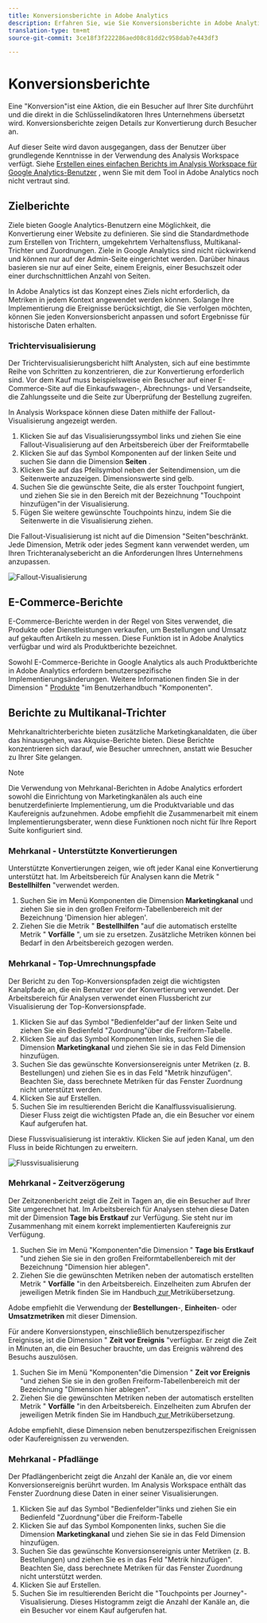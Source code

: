```yaml
---
title: Konversionsberichte in Adobe Analytics
description: Erfahren Sie, wie Sie Konversionsberichte in Adobe Analytics verwenden.
translation-type: tm+mt
source-git-commit: 3ce18f3f222286aed08c81dd2c958dab7e443df3

---
```



# Konversionsberichte

Eine "Konversion"ist eine Aktion, die ein Besucher auf Ihrer Site durchführt und die direkt in die Schlüsselindikatoren Ihres Unternehmens übersetzt wird. Konversionsberichte zeigen Details zur Konvertierung durch Besucher an.

Auf dieser Seite wird davon ausgegangen, dass der Benutzer über grundlegende Kenntnisse in der Verwendung des Analysis Workspace verfügt. Siehe [Erstellen eines einfachen Berichts im Analysis Workspace für Google Analytics-Benutzer](create-report.md) , wenn Sie mit dem Tool in Adobe Analytics noch nicht vertraut sind.

## Zielberichte

Ziele bieten Google Analytics-Benutzern eine Möglichkeit, die Konvertierung einer Website zu definieren. Sie sind die Standardmethode zum Erstellen von Trichtern, umgekehrtem Verhaltensfluss, Multikanal-Trichter und Zuordnungen. Ziele in Google Analytics sind nicht rückwirkend und können nur auf der Admin-Seite eingerichtet werden. Darüber hinaus basieren sie nur auf einer Seite, einem Ereignis, einer Besuchszeit oder einer durchschnittlichen Anzahl von Seiten.

In Adobe Analytics ist das Konzept eines Ziels nicht erforderlich, da Metriken in jedem Kontext angewendet werden können. Solange Ihre Implementierung die Ereignisse berücksichtigt, die Sie verfolgen möchten, können Sie jeden Konversionsbericht anpassen und sofort Ergebnisse für historische Daten erhalten.

### Trichtervisualisierung

Der Trichtervisualisierungsbericht hilft Analysten, sich auf eine bestimmte Reihe von Schritten zu konzentrieren, die zur Konvertierung erforderlich sind. Vor dem Kauf muss beispielsweise ein Besucher auf einer E-Commerce-Site auf die Einkaufswagen-, Abrechnungs- und Versandseite, die Zahlungsseite und die Seite zur Überprüfung der Bestellung zugreifen.

In Analysis Workspace können diese Daten mithilfe der Fallout-Visualisierung angezeigt werden.

1. Klicken Sie auf das Visualisierungssymbol links und ziehen Sie eine Fallout-Visualisierung auf den Arbeitsbereich über der Freiformtabelle
2. Klicken Sie auf das Symbol Komponenten auf der linken Seite und suchen Sie dann die Dimension **Seiten** .
3. Klicken Sie auf das Pfeilsymbol neben der Seitendimension, um die Seitenwerte anzuzeigen. Dimensionswerte sind gelb.
4. Suchen Sie die gewünschte Seite, die als erster Touchpoint fungiert, und ziehen Sie sie in den Bereich mit der Bezeichnung "Touchpoint hinzufügen"in der Visualisierung.
5. Fügen Sie weitere gewünschte Touchpoints hinzu, indem Sie die Seitenwerte in die Visualisierung ziehen.

Die Fallout-Visualisierung ist nicht auf die Dimension "Seiten"beschränkt. Jede Dimension, Metrik oder jedes Segment kann verwendet werden, um Ihren Trichteranalysebericht an die Anforderungen Ihres Unternehmens anzupassen.

![Fallout-Visualisierung](/help/technotes/ga-to-aa/assets/fallout.png)

## E-Commerce-Berichte

E-Commerce-Berichte werden in der Regel von Sites verwendet, die Produkte oder Dienstleistungen verkaufen, um Bestellungen und Umsatz auf gekauften Artikeln zu messen. Diese Funktion ist in Adobe Analytics verfügbar und wird als Produktberichte bezeichnet.

Sowohl E-Commerce-Berichte in Google Analytics als auch Produktberichte in Adobe Analytics erfordern benutzerspezifische Implementierungsänderungen. Weitere Informationen finden Sie in der Dimension " [Produkte](/help/components/c-variables/dimensionslist/reports-products.md) "im Benutzerhandbuch "Komponenten".

## Berichte zu Multikanal-Trichter

Mehrkanaltrichterberichte bieten zusätzliche Marketingkanaldaten, die über das hinausgehen, was Akquise-Berichte bieten. Diese Berichte konzentrieren sich darauf, wie Besucher umrechnen, anstatt wie Besucher zu Ihrer Site gelangen.

> [!NOTE]
>
> Die Verwendung von Mehrkanal-Berichten in Adobe Analytics erfordert sowohl die Einrichtung von Marketingkanälen als auch eine benutzerdefinierte Implementierung, um die Produktvariable und das Kaufereignis aufzunehmen. Adobe empfiehlt die Zusammenarbeit mit einem Implementierungsberater, wenn diese Funktionen noch nicht für Ihre Report Suite konfiguriert sind.

### Mehrkanal - Unterstützte Konvertierungen

Unterstützte Konvertierungen zeigen, wie oft jeder Kanal eine Konvertierung unterstützt hat. Im Arbeitsbereich für Analysen kann die Metrik " **Bestellhilfen** "verwendet werden.

1. Suchen Sie im Menü Komponenten die Dimension **Marketingkanal** und ziehen Sie sie in den großen Freiform-Tabellenbereich mit der Bezeichnung 'Dimension hier ablegen'.
2. Ziehen Sie die Metrik " **Bestellhilfen** "auf die automatisch erstellte Metrik " **Vorfälle** ", um sie zu ersetzen. Zusätzliche Metriken können bei Bedarf in den Arbeitsbereich gezogen werden.

### Mehrkanal - Top-Umrechnungspfade

Der Bericht zu den Top-Konversionspfaden zeigt die wichtigsten Kanalpfade an, die ein Benutzer vor der Konvertierung verwendet. Der Arbeitsbereich für Analysen verwendet einen Flussbericht zur Visualisierung der Top-Konversionspfade.

1. Klicken Sie auf das Symbol "Bedienfelder"auf der linken Seite und ziehen Sie ein Bedienfeld "Zuordnung"über die Freiform-Tabelle.
2. Klicken Sie auf das Symbol Komponenten links, suchen Sie die Dimension **Marketingkanal** und ziehen Sie sie in das Feld Dimension hinzufügen.
3. Suchen Sie das gewünschte Konversionsereignis unter Metriken (z. B. Bestellungen) und ziehen Sie es in das Feld "Metrik hinzufügen". Beachten Sie, dass berechnete Metriken für das Fenster Zuordnung nicht unterstützt werden.
4. Klicken Sie auf Erstellen.
5. Suchen Sie im resultierenden Bericht die Kanalflussvisualisierung. Dieser Fluss zeigt die wichtigsten Pfade an, die ein Besucher vor einem Kauf aufgerufen hat.

Diese Flussvisualisierung ist interaktiv. Klicken Sie auf jeden Kanal, um den Fluss in beide Richtungen zu erweitern.

![Flussvisualisierung](/help/technotes/ga-to-aa/assets/flow.png)

### Mehrkanal - Zeitverzögerung

Der Zeitzonenbericht zeigt die Zeit in Tagen an, die ein Besucher auf Ihrer Site umgerechnet hat. Im Arbeitsbereich für Analysen stehen diese Daten mit der Dimension **Tage bis Erstkauf** zur Verfügung. Sie steht nur im Zusammenhang mit einem korrekt implementierten Kaufereignis zur Verfügung.

1. Suchen Sie im Menü "Komponenten"die Dimension " **Tage bis Erstkauf** "und ziehen Sie sie in den großen Freiformtabellenbereich mit der Bezeichnung "Dimension hier ablegen".
2. Ziehen Sie die gewünschten Metriken neben der automatisch erstellten Metrik " **Vorfälle** "in den Arbeitsbereich. Einzelheiten zum Abrufen der jeweiligen Metrik finden Sie im Handbuch[ zur ](common-metrics.md)Metrikübersetzung.

Adobe empfiehlt die Verwendung der **Bestellungen**-, **Einheiten**- oder **Umsatzmetriken** mit dieser Dimension.

Für andere Konversionstypen, einschließlich benutzerspezifischer Ereignisse, ist die Dimension " **Zeit vor Ereignis** "verfügbar. Er zeigt die Zeit in Minuten an, die ein Besucher brauchte, um das Ereignis während des Besuchs auszulösen.

1. Suchen Sie im Menü "Komponenten"die Dimension " **Zeit vor Ereignis** "und ziehen Sie sie in den großen Freiform-Tabellenbereich mit der Bezeichnung "Dimension hier ablegen".
2. Ziehen Sie die gewünschten Metriken neben der automatisch erstellten Metrik " **Vorfälle** "in den Arbeitsbereich. Einzelheiten zum Abrufen der jeweiligen Metrik finden Sie im Handbuch[ zur ](common-metrics.md)Metrikübersetzung.

Adobe empfiehlt, diese Dimension neben benutzerspezifischen Ereignissen oder Kaufereignissen zu verwenden.

### Mehrkanal - Pfadlänge

Der Pfadlängenbericht zeigt die Anzahl der Kanäle an, die vor einem Konversionsereignis berührt wurden. Im Analysis Workspace enthält das Fenster Zuordnung diese Daten in einer seiner Visualisierungen.

1. Klicken Sie auf das Symbol "Bedienfelder"links und ziehen Sie ein Bedienfeld "Zuordnung"über die Freiform-Tabelle
2. Klicken Sie auf das Symbol Komponenten links, suchen Sie die Dimension **Marketingkanal** und ziehen Sie sie in das Feld Dimension hinzufügen.
3. Suchen Sie das gewünschte Konversionsereignis unter Metriken (z. B. Bestellungen) und ziehen Sie es in das Feld "Metrik hinzufügen". Beachten Sie, dass berechnete Metriken für das Fenster Zuordnung nicht unterstützt werden.
4. Klicken Sie auf Erstellen.
5. Suchen Sie im resultierenden Bericht die "Touchpoints per Journey"-Visualisierung. Dieses Histogramm zeigt die Anzahl der Kanäle an, die ein Besucher vor einem Kauf aufgerufen hat.
